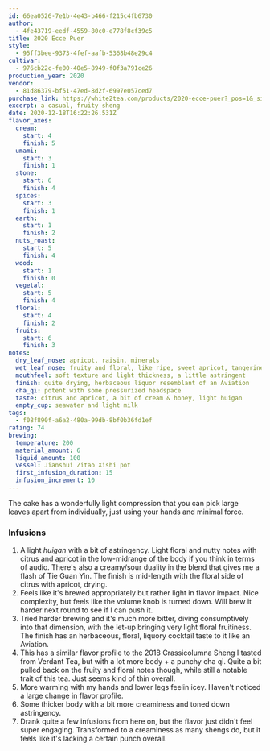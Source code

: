 ```yaml
---
id: 66ea0526-7e1b-4e43-b466-f215c4fb6730
author:
  - 4fe43719-eedf-4559-80c0-e778f8cf39c5
title: 2020 Ecce Puer
style:
  - 95ff3bee-9373-4fef-aafb-5368b48e29c4
cultivar:
  - 976cb22c-fe00-40e5-8949-f0f3a791ce26
production_year: 2020
vendor:
  - 81d86379-bf51-47ed-8d2f-6997e057ced7
purchase_link: https://white2tea.com/products/2020-ecce-puer?_pos=1&_sid=311eeeb8d&_ss=r
excerpt: a casual, fruity sheng
date: 2020-12-18T16:22:26.531Z
flavor_axes:
  cream:
    start: 4
    finish: 5
  umami:
    start: 3
    finish: 1
  stone:
    start: 6
    finish: 4
  spices:
    start: 3
    finish: 1
  earth:
    start: 1
    finish: 2
  nuts_roast:
    start: 5
    finish: 4
  wood:
    start: 1
    finish: 0
  vegetal:
    start: 5
    finish: 4
  floral:
    start: 4
    finish: 2
  fruits:
    start: 6
    finish: 3
notes:
  dry_leaf_nose: apricot, raisin, minerals
  wet_leaf_nose: fruity and floral, like ripe, sweet apricot, tangerine, and citrus flowers
  mouthfeel: soft texture and light thickness, a little astringent
  finish: quite drying, herbaceous liquor resemblant of an Aviation
  cha_qi: potent with some pressurized headspace
  taste: citrus and apricot, a bit of cream & honey, light huigan
  empty_cup: seawater and light milk
tags:
  - f08f890f-a6a2-480a-99db-8bf0b36fd1ef
rating: 74
brewing:
  temperature: 200
  material_amount: 6
  liquid_amount: 100
  vessel: Jianshui Zitao Xishi pot
  first_infusion_duration: 15
  infusion_increment: 10
---
```


The cake has a wonderfully light compression that you can pick large leaves apart from individually, just using your hands and minimal force.

### Infusions

1. A light _huigan_ with a bit of astringency. Light floral and nutty notes with citrus and apricot in the low-midrange of the body if you think in terms of audio. There's also a creamy/sour duality in the blend that gives me a flash of Tie Guan Yin. The finish is mid-length with the floral side of citrus with apricot, drying.
2. Feels like it's brewed appropriately but rather light in flavor impact. Nice complexity, but feels like the volume knob is turned down. Will brew it harder next round to see if I can push it.
3. Tried harder brewing and it's much more bitter, diving consumptively into that dimension, with the let-up bringing very light floral fruitiness. The finish has an herbaceous, floral, liquory cocktail taste to it like an Aviation.
4. This has a similar flavor profile to the 2018 Crassicolumna Sheng I tasted from Verdant Tea, but with a lot more body + a punchy cha qi. Quite a bit pulled back on the fruity and floral notes though, while still a notable trait of this tea. Just seems kind of thin overall.
5. More warming with my hands and lower legs feelin icey. Haven't noticed a large change in flavor profile.
6. Some thicker body with a bit more creaminess and toned down astringency.
7. Drank quite a few infusions from here on, but the flavor just didn't feel super engaging. Transformed to a creaminess as many shengs do, but it feels like it's lacking a certain punch overall.
